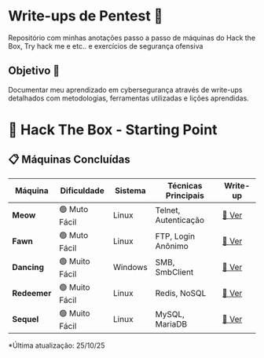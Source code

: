 # Write-ups de Pentest 📝

Repositório com minhas anotações passo a passo de máquinas do Hack the Box, Try hack me e etc.. e exercícios de segurança ofensiva

## Objetivo 🎯

Documentar meu aprendizado em cybersegurança através de write-ups detalhados com metodologias, ferramentas utilizadas e lições aprendidas.

# 🏁 Hack The Box - Starting Point

## 📋 Máquinas Concluídas

| Máquina | Dificuldade | Sistema | Técnicas Principais | Write-up |
|---------|-------------|---------|---------------------|----------|
| **Meow** | 🟢 Muto Fácil | Linux | Telnet, Autenticação | [📖 Ver](HTB-HackTheBox/Meow.md) |
| **Fawn** | 🟢 Muto Fácil | Linux | FTP, Login Anônimo | [📖 Ver](HTB-HackTheBox/Fawn.md) |
| **Dancing** | 🟢 Muito Fácil | Windows | SMB, SmbClient | [📖 Ver](HTB-HackTheBox/Dancing.md) |
| **Redeemer** | 🟢 Muito Fácil | Linux | Redis, NoSQL | [📖 Ver](HTB-HackTheBox/Redeemer.md) |
| **Sequel** | 🟢 Muito Fácil | Linux | MySQL, MariaDB | [📖 Ver](HTB-HackTheBox/Sequel.md) |


*Última atualização: 25/10/25
